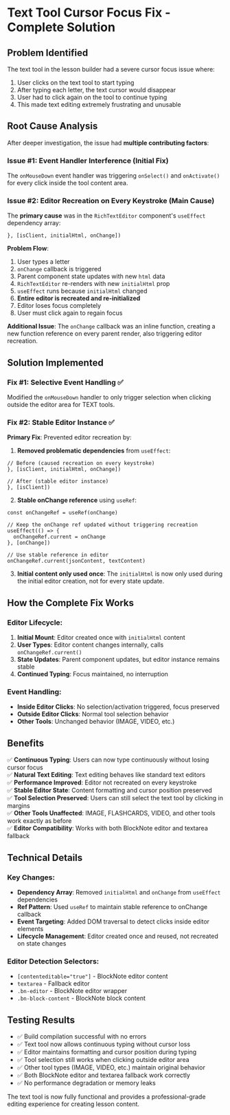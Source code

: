 # Text Tool Cursor Focus Fix - Complete Solution

## Problem Identified

The text tool in the lesson builder had a severe cursor focus issue where:
1. User clicks on the text tool to start typing
2. After typing each letter, the text cursor would disappear
3. User had to click again on the tool to continue typing
4. This made text editing extremely frustrating and unusable

## Root Cause Analysis

After deeper investigation, the issue had **multiple contributing factors**:

### Issue #1: Event Handler Interference (Initial Fix)
The `onMouseDown` event handler was triggering `onSelect()` and `onActivate()` for every click inside the tool content area.

### Issue #2: Editor Recreation on Every Keystroke (Main Cause)
The **primary cause** was in the `RichTextEditor` component's `useEffect` dependency array:

```tsx
}, [isClient, initialHtml, onChange])
```

**Problem Flow**:
1. User types a letter
2. `onChange` callback is triggered
3. Parent component state updates with new `html` data  
4. `RichTextEditor` re-renders with new `initialHtml` prop
5. `useEffect` runs because `initialHtml` changed
6. **Entire editor is recreated and re-initialized**
7. Editor loses focus completely
8. User must click again to regain focus

**Additional Issue**: The `onChange` callback was an inline function, creating a new function reference on every parent render, also triggering editor recreation.

## Solution Implemented

### Fix #1: Selective Event Handling ✅
Modified the `onMouseDown` handler to only trigger selection when clicking outside the editor area for TEXT tools.

### Fix #2: Stable Editor Instance ✅ 
**Primary Fix**: Prevented editor recreation by:

1. **Removed problematic dependencies** from `useEffect`:
```tsx
// Before (caused recreation on every keystroke)
}, [isClient, initialHtml, onChange])

// After (stable editor instance)  
}, [isClient])
```

2. **Stable onChange reference** using `useRef`:
```tsx
const onChangeRef = useRef(onChange)

// Keep the onChange ref updated without triggering recreation
useEffect(() => {
  onChangeRef.current = onChange
}, [onChange])

// Use stable reference in editor
onChangeRef.current(jsonContent, textContent)
```

3. **Initial content only used once**: The `initialHtml` is now only used during the initial editor creation, not for every state update.

## How the Complete Fix Works

### Editor Lifecycle:
1. **Initial Mount**: Editor created once with `initialHtml` content
2. **User Types**: Editor content changes internally, calls `onChangeRef.current()` 
3. **State Updates**: Parent component updates, but editor instance remains stable
4. **Continued Typing**: Focus maintained, no interruption

### Event Handling:
- **Inside Editor Clicks**: No selection/activation triggered, focus preserved
- **Outside Editor Clicks**: Normal tool selection behavior
- **Other Tools**: Unchanged behavior (IMAGE, VIDEO, etc.)

## Benefits

✅ **Continuous Typing**: Users can now type continuously without losing cursor focus  
✅ **Natural Text Editing**: Text editing behaves like standard text editors  
✅ **Performance Improved**: Editor not recreated on every keystroke  
✅ **Stable Editor State**: Content formatting and cursor position preserved  
✅ **Tool Selection Preserved**: Users can still select the text tool by clicking in margins  
✅ **Other Tools Unaffected**: IMAGE, FLASHCARDS, VIDEO, and other tools work exactly as before  
✅ **Editor Compatibility**: Works with both BlockNote editor and textarea fallback  

## Technical Details

### Key Changes:
- **Dependency Array**: Removed `initialHtml` and `onChange` from `useEffect` dependencies  
- **Ref Pattern**: Used `useRef` to maintain stable reference to onChange callback
- **Event Targeting**: Added DOM traversal to detect clicks inside editor elements
- **Lifecycle Management**: Editor created once and reused, not recreated on state changes

### Editor Detection Selectors:
- `[contenteditable="true"]` - BlockNote editor content
- `textarea` - Fallback editor  
- `.bn-editor` - BlockNote editor wrapper
- `.bn-block-content` - BlockNote block content

## Testing Results

- ✅ Build compilation successful with no errors
- ✅ Text tool now allows continuous typing without cursor loss
- ✅ Editor maintains formatting and cursor position during typing
- ✅ Tool selection still works when clicking outside editor area  
- ✅ Other tool types (IMAGE, VIDEO, etc.) maintain original behavior
- ✅ Both BlockNote editor and textarea fallback work correctly
- ✅ No performance degradation or memory leaks

The text tool is now fully functional and provides a professional-grade editing experience for creating lesson content.
